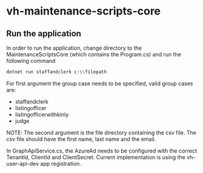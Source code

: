 # vh-maintenance-scripts-core

## Run the application

In order to run the application, change directory to the MaintenanceScriptsCore (which contains the Program.cs) and run the following command

```bash
dotnet run staffandclerk c:\\filepath
```

For first argument the group case needs to be specified, valid group cases are:

- staffandclerk
- listingofficer
- listingofficerwithkinly
- judge

NOTE: The second argument is the file directory containing the csv file. The csv file should have the first name, last name and the email.

In GraphApiService.cs, the AzureAd needs to be configured with the correct TenantId, ClientId and ClientSecret. Current implementation is using the vh-user-api-dev app registration.
